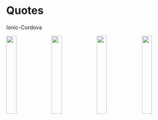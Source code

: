 # Quotes
Ionic-Cordova

<img src="https://user-images.githubusercontent.com/14008618/37128652-3ba599cc-22cf-11e8-80b0-3bb82a80b721.png" width="23%"></img> <img src="https://user-images.githubusercontent.com/14008618/37128653-3bd38f62-22cf-11e8-87ad-9f2ab13a6c3e.png" width="23%"></img> <img src="https://user-images.githubusercontent.com/14008618/37128650-3b431298-22cf-11e8-8b12-71f33987614d.png" width="23%"></img> <img src="https://user-images.githubusercontent.com/14008618/37128651-3b7850e8-22cf-11e8-88b4-8a12568228e4.png" width="23%"></img> 
